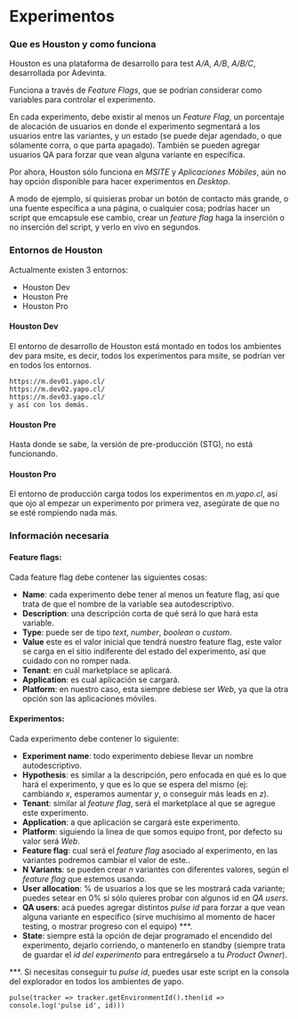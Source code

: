 # Experimentos

### Que es Houston y como funciona

Houston es una plataforma de desarrollo para test _A/A_, _A/B_, _A/B/C_, desarrollada por Adevinta.

Funciona a través de _Feature Flags_, que se podrían considerar como variables para controlar el experimento.

En cada experimento, debe existir al menos un _Feature Flag_, un porcentaje de alocación de usuarios en donde el experimento segmentará a los usuarios entre las variantes, y un estado (se puede dejar agendado, o que sólamente corra, o que parta apagado). También se pueden agregar usuarios QA para forzar que vean alguna variante en especifíca.

Por ahora, Houston sólo funciona en _MSITE_ y _Aplicaciones Móbiles_, aún no hay opción disponible para hacer experimentos en _Desktop_.

A modo de ejemplo, si quisieras probar un botón de contacto más grande, o una fuente específica a una página, o cualquier cosa; podrías hacer un script que emcapsule ese cambio, crear un _feature flag_ haga la inserción o no inserción del script, y verlo en vivo en segundos.


### Entornos de Houston

Actualmente existen 3 entornos:
* Houston Dev
* Houston Pre
* Houston Pro


#### Houston Dev

El entorno de desarrollo de Houston está montado en todos los ambientes dev para msite, es decir, todos los experimentos para msite, se podrían ver en todos los entornos.

```
https://m.dev01.yapo.cl/
https://m.dev02.yapo.cl/
https://m.dev03.yapo.cl/
y así con los demás.
```


#### Houston Pre

Hasta donde se sabe, la versión de pre-producción (STG), no está funcionando.

#### Houston Pro

El entorno de producción carga todos los experimentos en _m.yapo.cl_, así que ojo al empezar un experimento por primera vez, asegúrate de que no se esté rompiendo nada más.


### Información necesaria

#### Feature flags:

Cada feature flag debe contener las siguientes cosas:

- **Name**: cada experimento debe tener al menos un feature flag, así que trata de que el nombre de la variable sea autodescriptivo.
- **Description**: una descripción corta de qué será lo que hará esta variable.
- **Type**: puede ser de tipo  _text_, _number_, _boolean_ o _custom_.
- **Value** este es el valor inicial que tendrá nuestro feature flag, este valor se carga en el sitio indiferente del estado del experimento, así que cuidado con no romper nada.
- **Tenant**: en cuál marketplace se aplicará.
- **Application**: es cual aplicación se cargará.
- **Platform**: en nuestro caso, esta siempre debiese ser _Web_, ya que la otra opción son las aplicaciones móviles.


#### Experimentos:

Cada experimento debe contener lo siguiente:

- **Experiment name**: todo experimento debiese llevar un nombre autodescriptivo.
- **Hypothesis**: es similar a la descripción, pero enfocada en qué es lo que hará el experimento, y que es lo que se espera del mismo (ej: cambiando _x_, esperamos aumentar _y_, o conseguir más leads en _z_).
- **Tenant**: similar al _feature flag_, será el marketplace al que se agregue este experimento.
- **Application**: a que aplicación se cargará este experimento.
- **Platform**: siguiendo la linea de que somos equipo front, por defecto su valor será _Web_.
- **Feature flag**: cual será el _feature flag_ asociado al experimento, en las variantes podremos cambiar el valor de este..
- **N Variants**: se pueden crear _n_ variantes con diferentes valores, según el _feature flag_ que estemos usando.
- **User allocation**: % de usuarios a los que se les mostrará cada variante; puedes setear en 0% si sólo quieres probar con algunos id en _QA users_.
- **QA users**: acá puedes agregar distintos _pulse id_ para forzar a que vean alguna variante en específico (sirve muchísimo al momento de hacer testing, o mostrar progreso con el equipo) ***.
- **State**: siempre está la opción de dejar programado el encendido del experimento, dejarlo corriendo, o mantenerlo en standby (siempre trata de guardar el _id del experimento_ para entregárselo a tu _Product Owner_).

***.
Si necesitas conseguir tu _pulse id_, puedes usar este script en la consola del explorador en todos los ambientes de yapo.
```
pulse(tracker => tracker.getEnvironmentId().then(id => console.log('pulse id', id)))
```